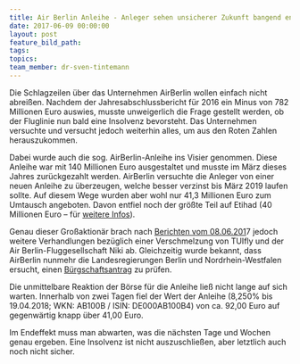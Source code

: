 ```yaml
---
title: Air Berlin Anleihe - Anleger sehen unsicherer Zukunft bangend entgegen
date: 2017-06-09 00:00:00
layout: post
feature_bild_path:
tags:
topics:
team_member: dr-sven-tintemann
---
```



Die Schlagzeilen &uuml;ber das Unternehmen AirBerlin wollen einfach nicht abrei&szlig;en. Nachdem der Jahresabschlussbericht f&uuml;r 2016 ein Minus von 782 Millionen Euro auswies, musste unweigerlich die Frage gestellt werden, ob der Fluglinie nun bald eine Insolvenz bevorsteht. Das Unternehmen versuchte und versucht jedoch weiterhin alles, um aus den Roten Zahlen herauszukommen.

Dabei wurde auch die sog. AirBerlin-Anleihe ins Visier genommen. Diese Anleihe war mit 140 Millionen Euro ausgestaltet und musste im M&auml;rz dieses Jahres zur&uuml;ckgezahlt werden. AirBerlin versuchte die Anleger von einer neuen Anleihe zu &uuml;berzeugen, welche besser verzinst bis M&auml;rz 2019 laufen sollte. Auf diesem Wege wurden aber wohl nur 41,3 Millionen Euro zum Umtausch angeboten. Davon entfiel noch der gr&ouml;&szlig;te Teil auf Etihad (40 Millionen Euro – f&uuml;r [weitere Infos](http://www.airliners.de/nur-anleger-air-berlin-anleihe/40779)).

Genau dieser Gro&szlig;aktion&auml;r brach nach [Berichten vom 08.06.201](https://www.welt.de/wirtschaft/article165338030/Fuer-Air-Berlin-wird-es-jetzt-richtig-eng.html)7 jedoch weitere Verhandlungen bez&uuml;glich einer Verschmelzung von TUIfly und der Air Berlin-Fluggesellschaft Niki ab. Gleichzeitig wurde bekannt, dass AirBerlin nunmehr die Landesregierungen Berlin und Nordrhein-Westfalen ersucht, einen [B&uuml;rgschaftsantrag](https://www.welt.de/wirtschaft/article165345596/Air-Berlin-bittet-die-Politik-um-Hilfe.html) zu pr&uuml;fen.

Die unmittelbare Reaktion der B&ouml;rse f&uuml;r die Anleihe lie&szlig; nicht lange auf sich warten. Innerhalb von zwei Tagen fiel der Wert der Anleihe (8,250% bis 19.04.2018; WKN: AB100B / ISIN: DE000AB100B4) von ca. 92,00 Euro auf gegenw&auml;rtig knapp &uuml;ber 41,00 Euro.

Im Endeffekt muss man abwarten, was die n&auml;chsten Tage und Wochen genau ergeben. Eine Insolvenz ist nicht auszuschlie&szlig;en, aber letztlich auch noch nicht sicher.
